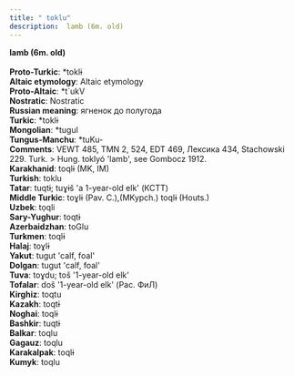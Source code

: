 ```yaml
---
title: " toklu"
description:  lamb (6m. old)
---
```

<p data-pagefind-weight="0.5">
<strong> lamb (6m. old)</strong><br><br>
<strong>Proto-Turkic</strong>:  *toklɨ<br>
<strong>Altaic etymology</strong>:  Altaic etymology<br>
<strong> Proto-Altaic</strong>:  *t`ukV<br>
<strong>Nostratic</strong>:  Nostratic<br>
<strong>Russian meaning</strong>:  ягненок до полугода<br>
<strong>Turkic</strong>:  *toklɨ<br>
<strong>Mongolian</strong>:  *tugul<br>
<strong>Tungus-Manchu</strong>:  *tuKu-<br>
<strong>Comments</strong>:  VEWT 485, TMN 2, 524, EDT 469, Лексика 434, Stachowski 229. Turk. > Hung. toklyó 'lamb', see Gombocz 1912.<br>
<strong>Karakhanid</strong>:  toqlɨ (MK, IM)<br>
<strong>Turkish</strong>:  toklu<br>
<strong>Tatar</strong>:  tuqtɨ; tuɣɨš 'a 1-year-old elk' (КСТТ)<br>
<strong>Middle Turkic</strong>:  toɣlɨ (Pav. C.),(MKypch.) toqlɨ (Houts.)<br>
<strong>Uzbek</strong>:  tọqli<br>
<strong>Sary-Yughur</strong>:  toqtɨ<br>
<strong>Azerbaidzhan</strong>:  toGlu<br>
<strong>Turkmen</strong>:  toqlɨ<br>
<strong>Halaj</strong>:  toɣlɨ<br>
<strong>Yakut</strong>:  tugut 'calf, foal'<br>
<strong>Dolgan</strong>:  tugut 'calf, foal'<br>
<strong>Tuva</strong>:  toɣdu; toš '1-year-old elk'<br>
<strong>Tofalar</strong>:  doš '1-year-old elk' (Рас. ФиЛ)<br>
<strong>Kirghiz</strong>:  toqtu<br>
<strong>Kazakh</strong>:  toqtɨ<br>
<strong>Noghai</strong>:  toqlɨ<br>
<strong>Bashkir</strong>:  tuqtɨ<br>
<strong>Balkar</strong>:  toqlu<br>
<strong>Gagauz</strong>:  toqlu<br>
<strong>Karakalpak</strong>:  toqlɨ<br>
<strong>Kumyk</strong>:  toqlu<br>

</p>
